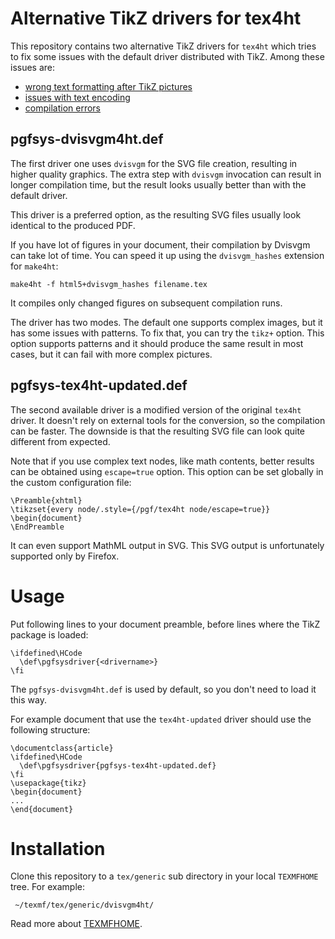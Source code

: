 # Alternative TikZ drivers for tex4ht

This repository contains two alternative TikZ drivers for `tex4ht` which tries
to fix some issues with the default driver distributed with TikZ. Among these
issues are:

- [wrong text formatting after TikZ pictures](https://tex.stackexchange.com/q/257559/2891)
- [issues with text encoding](https://tex.stackexchange.com/q/390592/2891)
- [compilation errors](https://tex.stackexchange.com/q/386757/2891)



## pgfsys-dvisvgm4ht.def

The first driver one uses `dvisvgm` for the SVG file creation, resulting in
higher quality graphics. The extra step with `dvisvgm` invocation can result in
longer compilation time, but the result looks usually better than with the
default driver.

This driver is a preferred option, as the resulting SVG files usually look
identical to the produced PDF.

If you have lot of figures in your document, their compilation by Dvisvgm can
take lot of time. You can speed it up using the `dvisvgm_hashes` extension for `make4ht`:

    make4ht -f html5+dvisvgm_hashes filename.tex

It compiles only changed figures on subsequent compilation runs.

The driver has two modes. The default one supports complex images, but it has
some issues with patterns. To fix that, you can try the `tikz+` option. 
This option supports patterns and it should produce the same result in most cases,
but it can fail with more complex pictures.


## pgfsys-tex4ht-updated.def

The second available driver is a modified version of the original `tex4ht`
driver. It doesn't rely on external tools for the conversion, so the compilation can
be faster. The downside is that the resulting SVG file can look quite different
from expected.

Note that if you use complex text nodes, like math contents, better
results can be obtained using `escape=true` option. This option can be set
globally in the custom configuration file:

    \Preamble{xhtml}
    \tikzset{every node/.style={/pgf/tex4ht node/escape=true}}
    \begin{document}
    \EndPreamble

It can even support MathML output in SVG. This SVG output is unfortunately
supported only by Firefox. 

# Usage

Put following lines to your document preamble, before lines where the TikZ
package is loaded:

    \ifdefined\HCode
      \def\pgfsysdriver{<drivername>}
    \fi 

The `pgfsys-dvisvgm4ht.def` is used by default, so you don't need to load it this way.

For example document that use the `tex4ht-updated` driver should use the following
structure:

    \documentclass{article}
    \ifdefined\HCode
      \def\pgfsysdriver{pgfsys-tex4ht-updated.def}
    \fi 
    \usepackage{tikz}
    \begin{document}
    ...
    \end{document}

# Installation

Clone this repository to a `tex/generic` sub directory in your local `TEXMFHOME`
tree. For example:

     ~/texmf/tex/generic/dvisvgm4ht/

Read more about [TEXMFHOME](https://tex.stackexchange.com/a/271545/2891).
